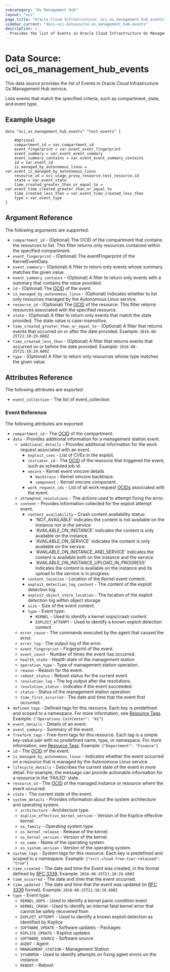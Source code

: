 ```yaml
---
subcategory: "Os Management Hub"
layout: "oci"
page_title: "Oracle Cloud Infrastructure: oci_os_management_hub_events"
sidebar_current: "docs-oci-datasource-os_management_hub-events"
description: |-
  Provides the list of Events in Oracle Cloud Infrastructure Os Management Hub service
---
```


# Data Source: oci_os_management_hub_events
This data source provides the list of Events in Oracle Cloud Infrastructure Os Management Hub service.

Lists events that match the specified criteria, such as compartment, state, and event type.


## Example Usage

```hcl
data "oci_os_management_hub_events" "test_events" {

	#Optional
	compartment_id = var.compartment_id
	event_fingerprint = var.event_event_fingerprint
	event_summary = var.event_event_summary
	event_summary_contains = var.event_event_summary_contains
	id = var.event_id
	is_managed_by_autonomous_linux = var.event_is_managed_by_autonomous_linux
	resource_id = oci_usage_proxy_resource.test_resource.id
	state = var.event_state
	time_created_greater_than_or_equal_to = var.event_time_created_greater_than_or_equal_to
	time_created_less_than = var.event_time_created_less_than
	type = var.event_type
}
```

## Argument Reference

The following arguments are supported:

* `compartment_id` - (Optional) The OCID of the compartment that contains the resources to list. This filter returns only resources contained within the specified compartment.
* `event_fingerprint` - (Optional) The eventFingerprint of the KernelEventData.
* `event_summary` - (Optional) A filter to return only events whose summary matches the given value.
* `event_summary_contains` - (Optional) A filter to return only events with a summary that contains the value provided.
* `id` - (Optional) The [OCID](https://docs.cloud.oracle.com/iaas/Content/General/Concepts/identifiers.htm) of the event.
* `is_managed_by_autonomous_linux` - (Optional) Indicates whether to list only resources managed by the Autonomous Linux service. 
* `resource_id` - (Optional) The [OCID](https://docs.cloud.oracle.com/iaas/Content/General/Concepts/identifiers.htm) of the resource. This filter returns resources associated with the specified resource.
* `state` - (Optional) A filter to return only events that match the state provided. The state value is case-insensitive. 
* `time_created_greater_than_or_equal_to` - (Optional) A filter that returns events that occurred on or after the date provided.       Example: `2016-08-25T21:10:29.600Z` 
* `time_created_less_than` - (Optional) A filter that returns events that occurred on or before the date provided.       Example: `2016-08-25T21:10:29.600Z` 
* `type` - (Optional) A filter to return only resources whose type matches the given value.


## Attributes Reference

The following attributes are exported:

* `event_collection` - The list of event_collection.

### Event Reference

The following attributes are exported:

* `compartment_id` - The [OCID](https://docs.cloud.oracle.com/iaas/Content/General/Concepts/identifiers.htm) of the compartment.
* `data` - Provides additional information for a management station event.
	* `additional_details` - Provides additional information for the work request associated with an event.
		* `exploit_cves` - List of CVEs in the exploit.
		* `initiator_id` - The [OCID](https://docs.cloud.oracle.com/iaas/Content/General/Concepts/identifiers.htm) of the resource that triggered the event, such as scheduled job id.
		* `vmcore` - Kernel event vmcore details
			* `backtrace` - Kernel vmcore backtrace.
			* `component` - Kernel vmcore component.
		* `work_request_ids` - List of all work request [OCIDs](https://docs.cloud.oracle.com/iaas/Content/General/Concepts/identifiers.htm) associated with the event.
	* `attempted_resolutions` - The actions used to attempt fixing the error.
	* `content` - Provides information collected for the exploit attempt event.
		* `content_availability` - Crash content availability status:
			* 'NOT_AVAILABLE' indicates the content is not available on the instance nor in the service
			* 'AVAILABLE_ON_INSTANCE' indicates the content is only available on the instance.
			* 'AVAILABLE_ON_SERVICE' indicates the content is only available on the service.
			* 'AVAILABLE_ON_INSTANCE_AND_SERVICE' indicates the content is available both on the instance and the service
			* 'AVAILABLE_ON_INSTANCE_UPLOAD_IN_PROGRESS' indicates the content is available on the instance and its upload to the service is in progress. 
		* `content_location` - Location of the Kernel event content.
		* `exploit_detection_log_content` - The content of the exploit detection log.
		* `exploit_object_store_location` - The location of the exploit detection log within object storage.
		* `size` - Size of the event content.
		* `type` - Event type:
			* `KERNEL` - Used to identify a kernel oops/crash content
			* `EXPLOIT_ATTEMPT` - Used to identify a known exploit detection content 
	* `error_cause` - The commands executed by the agent that caused the error.
	* `error_log` - The output log of the error.
	* `event_fingerprint` - Fingerprint of the event.
	* `event_count` - Number of times the event has occurred.
	* `health_state` - Health state of the management station
	* `operation_type` - Type of management station operation.
	* `reason` - Reason for the event.
	* `reboot_status` - Reboot status for the current event
	* `resolution_log` - The log output after the resolutions.
	* `resolution_status` - Indicates if the event succeeded.
	* `status` - Status of the management station operation.
	* `time_first_occurred` - The date and time that the event first occurred.
* `defined_tags` - Defined tags for this resource. Each key is predefined and scoped to a namespace. For more information, see [Resource Tags](https://docs.cloud.oracle.com/iaas/Content/General/Concepts/resourcetags.htm). Example: `{"Operations.CostCenter": "42"}` 
* `event_details` - Details of an event.
* `event_summary` - Summary of the event.
* `freeform_tags` - Free-form tags for this resource. Each tag is a simple key-value pair with no predefined name, type, or namespace. For more information, see [Resource Tags](https://docs.cloud.oracle.com/iaas/Content/General/Concepts/resourcetags.htm). Example: `{"Department": "Finance"}` 
* `id` - The [OCID](https://docs.cloud.oracle.com/iaas/Content/General/Concepts/identifiers.htm) of the event.
* `is_managed_by_autonomous_linux` - Indicates whether the event occurred on a resource that is managed by the Autonomous Linux service.
* `lifecycle_details` - Describes the current state of the event in more detail. For example, the  message can provide actionable information for a resource in the 'FAILED' state. 
* `resource_id` - The [OCID](https://docs.cloud.oracle.com/iaas/Content/General/Concepts/identifiers.htm) of the managed instance or resource where the event occurred.
* `state` - The current state of the event.
* `system_details` - Provides information about the system architecture and operating system.
	* `architecture` - Architecture type.
	* `ksplice_effective_kernel_version` - Version of the Ksplice effective kernel.
	* `os_family` - Operating system type.
	* `os_kernel_release` - Release of the kernel.
	* `os_kernel_version` - Version of the kernel.
	* `os_name` - Name of the operating system.
	* `os_system_version` - Version of the operating system.
* `system_tags` - System tags for this resource. Each key is predefined and scoped to a namespace. Example: `{"orcl-cloud.free-tier-retained": "true"}` 
* `time_created` - The date and time the Event was created, in the format defined by [RFC 3339](https://tools.ietf.org/html/rfc3339).  Example: `2016-08-25T21:10:29.600Z` 
* `time_occurred` - The date and time that the event occurred.
* `time_updated` - The date and time that the event was updated (in [RFC 3339](https://tools.ietf.org/html/rfc3339) format). Example: `2016-08-25T21:10:29.600Z` 
* `type` - Event type:
	* `KERNEL_OOPS` - Used to identify a kernel panic condition event
	* `KERNEL_CRASH` - Used to identify an internal fatal kernel error that cannot be safely recovered from
	* `EXPLOIT_ATTEMPT` - Used to identify a known exploit detection as identified by Ksplice
	* `SOFTWARE_UPDATE` - Software updates - Packages
	* `KSPLICE_UPDATE` - Ksplice updates
	* `SOFTWARE_SOURCE` - Software source
	* `AGENT` - Agent
	* `MANAGEMENT_STATION` - Management Station
	* `SYSADMIN` - Used to identify attempts on fixing agent errors on the instance
	* `REBOOT` - Reboot 

